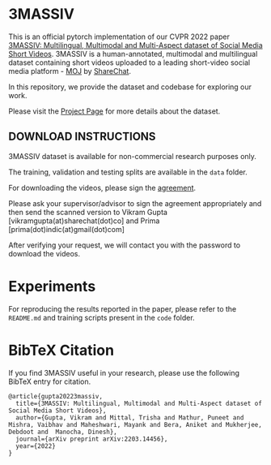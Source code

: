 # 3MASSIV

This is an official pytorch implementation of our CVPR 2022 paper [3MASSIV: Multilingual, Multimodal and Multi-Aspect dataset of Social Media
Short Videos](https://arxiv.org/pdf/2203.14456.pdf). 3MASSIV is a human-annotated, multimodal and multilingual dataset containing short videos uploaded to a leading short-video social media platform - [MOJ](https://mojapp.in/) by [ShareChat](https://sharechat.com/).

In this repository, we provide the dataset and codebase for exploring our work. 

Please visit the [Project Page](https://sharechat.com/research/3massiv) for more details about the dataset.

## DOWNLOAD INSTRUCTIONS

3MASSIV dataset is available for non-commercial research purposes only. 

The training, validation and testing splits are available in the ```data``` folder.

For downloading the videos, please sign the [agreement](https://github.com/ShareChatAI/3MASSIV/blob/main/3MASSIV_Agreement.pdf).

Please ask your supervisor/advisor to sign the agreement appropriately and then send the scanned version to Vikram Gupta 
[vikramgupta(at)sharechat(dot)co] and Prima [prima(dot)indic(at)gmail(dot)com]

After verifying your request, we will contact you with the password to download the videos.

# Experiments

For reproducing the results reported in the paper, please refer to the ```README.md``` and training scripts present in the ```code``` folder.

# BibTeX Citation

If you find 3MASSIV useful in your research, please use the following BibTeX entry for citation.

```
@article{gupta20223massiv,
  title={3MASSIV: Multilingual, Multimodal and Multi-Aspect dataset of Social Media Short Videos},
  author={Gupta, Vikram and Mittal, Trisha and Mathur, Puneet and Mishra, Vaibhav and Maheshwari, Mayank and Bera, Aniket and Mukherjee, Debdoot and  Manocha, Dinesh},
  journal={arXiv preprint arXiv:2203.14456},
  year={2022}
}
```

